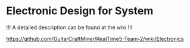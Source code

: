 # Electronic Design for System

!!! A detailed description can be found at the wiki !!!

https://github.com/GuitarCraftMiner/RealTime5-Team-2/wiki/Electronics


